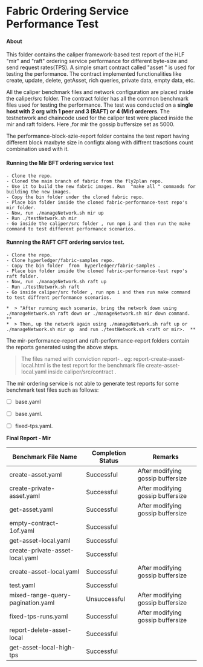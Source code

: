 # Fabric Ordering Service  Performance Test


#### About
This folder contains the caliper framework-based test report of the HLF "mir" and "raft" ordering service performance for different byte-size and send request rates(TPS). A simple smart contract called "asset "  is used for testing the performance. The contract implemented functionalities like create, update, delete, getAsset, rich queries, private data, empty data, etc. 

All the caliper benchmark files and network configuration are placed inside the caliper/src folder. The contract folder has all the common benchmark files used for testing the performance. The test was conducted on a **single host with 2 org with 1 peer and 3 (RAFT) or 4 (Mir) orderers**. The testnetwork  and chaincode used for the caliper test were placed inside the mir and raft folders.  Here ,for mir the gossip buffersize set as 5000.

The performance-block-szie-report folder contains the test report having different block maxbyte size in configtx along with diffrent trasctions count combination used with it.

#### Running the Mir BFT ordering service test

    - Clone the repo.
    - Cloned the main branch of fabric from the fly2plan repo.
    - Use it to build the new fabric images. Run  "make all " commands for building the new images.
    - Copy the bin folder under the cloned fabric repo.
    - Place bin folder inside the cloned fabric-performance-test repo's mir folder.
    - Now, run ./manageNetwork.sh mir up
    - Run ./testNetwork.sh mir
    - Go inside the caliper/src folder , run npm i and then run the make command to test different performance scenarios.
    
#### Runnning the RAFT CFT ordering service test.

    - Clone the repo.
    - Clone hyperledger/fabric-samples repo.
    - Copy the bin folder  from  hyperledger/fabric-samples .
    - Place bin folder inside the cloned fabric-performance-test repo's raft folder.
    - Now, run ./manageNetwork.sh raft up
    - Run ./testNetwork.sh raft
    - Go inside caliper/src folder , run npm i and then run make command to test diffrent performance scenarios.
    
    *  > "After running each scenario, bring the network down using ./manageNetwork.sh raft down or ./manageNetwork.sh mir down command. **
    *  > Then, up the network again using ./manageNetwork.sh raft up or ./manageNetwork.sh mir up  and run ./testNetwork.sh <raft or mir>.  **

 The mir-performance-report and raft-performance-report folders contain the reports generated using the above steps. 
 > The files named with conviction report-<benchmark-file-name> .  eg: report-create-asset-local.html is the test report for the benchmark file create-asset-local.yaml inside caliper/src/contract .
    


 The mir ordering service is not able to generate test reports for some benchmark test files such as follows:

- [ ] base.yaml
- [ ] base.yaml.
- [ ] fixed-tps.yaml.

    
    
 **Final Report - Mir**


| **Benchmark File Name** | **Completion Status** | **Remarks** |
| --- | --- | --- |
| create-asset.yaml | Successful | After modifying gossip buffersize |
| create-private-asset.yaml | Successful | After modifying gossip buffersize |
| get-asset.yaml | Successful | After modifying gossip buffersize |
| empty-contract-1of.yaml | Successful |  |
| get-asset-local.yaml | Successful | |
| create-private-asset-local.yaml | Successful | |
| create-asset-local.yaml | Successful | After modifying gossip buffersize |
| test.yaml | Successful | |
| mixed-range-query-pagination.yaml| Unsuccessful | After modifying gossip buffersize |
| fixed-tps-runs.yaml | Successful | After modifying gossip buffersize | | 
| report-delete-asset-local | Successful | |
| get-asset-local-high-tps  | Successful | |
